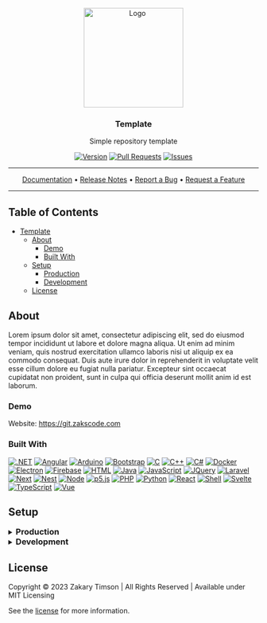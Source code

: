 <!-- Header -->
<div id="top" align="center">
  <br />
  
  <!-- Logo -->
  <img src="https://git.zakscode.com/repo-avatars/2b4ee6ba1f2e2618bf7694e4a52fb56d1d0ea6abafa2dcbe496ab786b86d5a76" alt="Logo" width="200" height="200">

  <!-- Title -->
  ### Template
  
  <!-- Description -->
  Simple repository template

  <!-- Repo badges -->
  [![Version](https://img.shields.io/badge/dynamic/json.svg?label=Version&style=for-the-badge&url=https://git.zakscode.com/api/v1/repos/ztimson/template/tags&query=$[0].name)](https://git.zakscode.com/ztimson/template/tags)
  [![Pull Requests](https://img.shields.io/badge/dynamic/json.svg?label=Pull%20Requests&style=for-the-badge&url=https://git.zakscode.com/api/v1/repos/ztimson/template&query=open_pr_counter)](https://git.zakscode.com/ztimson/template/pulls)
  [![Issues](https://img.shields.io/badge/dynamic/json.svg?label=Issues&style=for-the-badge&url=https://git.zakscode.com/api/v1/repos/ztimson/template&query=open_issues_count)](https://git.zakscode.com/ztimson/template/issues)

  <!-- Links -->

  ---
  <div>
    <a href="https://git.zakscode.com/ztimson/template/wiki" target="_blank">Documentation</a>
    • <a href="https://git.zakscode.com/ztimson/template/releases" target="_blank">Release Notes</a>
    • <a href="https://git.zakscode.com/ztimson/template/issues/new?template=.github%2fissue_template%2fbug.md" target="_blank">Report a Bug</a>
    • <a href="https://git.zakscode.com/ztimson/template/issues/new?template=.github%2fissue_template%2fenhancement.md" target="_blank">Request a Feature</a>
  </div>

  ---
</div>

## Table of Contents
- [Template](#top)
  - [About](#about)
    - [Demo](#demo)
    - [Built With](#built-with)
  - [Setup](#setup)
    - [Production](#production)
    - [Development](#development)
  - [License](#license)

## About

Lorem ipsum dolor sit amet, consectetur adipiscing elit, sed do eiusmod tempor incididunt ut labore et dolore magna aliqua. Ut enim ad minim veniam, quis nostrud exercitation ullamco laboris nisi ut aliquip ex ea commodo consequat. Duis aute irure dolor in reprehenderit in voluptate velit esse cillum dolore eu fugiat nulla pariatur. Excepteur sint occaecat cupidatat non proident, sunt in culpa qui officia deserunt mollit anim id est laborum.

### Demo

Website: https://git.zakscode.com

### Built With
[![.NET](https://img.shields.io/badge/.NET-512BD4?style=for-the-badge&logo=dotnet)](https://dotnet.microsoft.com/)
[![Angular](https://img.shields.io/badge/Angular-DD0031?style=for-the-badge&logo=angular)](https://angular.io/)
[![Arduino](https://img.shields.io/badge/Arduino-00878F?style=for-the-badge&logo=arduino&logoColor=white)](https://www.arduino.cc/)
[![Bootstrap](https://img.shields.io/badge/Bootstrap-563D7C?style=for-the-badge&logo=bootstrap&logoColor=white)](https://getbootstrap.com)
[![C](https://img.shields.io/badge/C-A8B9CC?style=for-the-badge&logo=c&logoColor=ffffff)](https://en.cppreference.com/w/c/language)
[![C++](https://img.shields.io/badge/C%2B%2B-00599C?style=for-the-badge&logo=cplusplus)](https://cplusplus.com/)
[![C#](https://img.shields.io/badge/C%23-239120?style=for-the-badge&logo=csharp)](https://dotnet.microsoft.com/)
[![Docker](https://img.shields.io/badge/Docker-384d54?style=for-the-badge&logo=docker)](https://docker.com/)
[![Electron](https://img.shields.io/badge/Electron-47848F?style=for-the-badge&logo=electron&logoColor=white)](https://www.electronjs.org/)
[![Firebase](https://img.shields.io/badge/Firebase-FFFFFF?style=for-the-badge&logo=firebase)](https://firebase.google.com/)
[![HTML](https://img.shields.io/badge/HTML-FFFFFF?style=for-the-badge&logo=html5)](https://developer.mozilla.org/en-US/docs/Glossary/HTML)
[![Java](https://img.shields.io/badge/Java-5382A1?style=for-the-badge&logo=coffeescript&logoColor=F8981D)](https://java.com/)
[![JavaScript](https://img.shields.io/badge/JavaScript-000000?style=for-the-badge&logo=javascript)](https://javascript.com/)
[![JQuery](https://img.shields.io/badge/jQuery-0769AD?style=for-the-badge&logo=jquery)](https://jquery.com )
[![Laravel](https://img.shields.io/badge/Laravel-6C6C6C?style=for-the-badge&logo=laravel)](https://laravel.com)
[![Next](https://img.shields.io/badge/next.js-000000?style=for-the-badge&logo=nextdotjs)](https://nextjs.org/)
[![Nest](https://img.shields.io/badge/nestjs-E0234E?style=for-the-badge&logo=nestjs)](https://nestjs.com/)
[![Node](https://img.shields.io/badge/Node.js-000000?style=for-the-badge&logo=nodedotjs)](https://nodejs.org/)
[![p5.js](https://img.shields.io/badge/p5.js-ed225d?style=for-the-badge&logo=p5dotjs&logoColor=white)](https://p5js.org/)
[![PHP](https://img.shields.io/badge/PHP-474A8A?style=for-the-badge&logo=php&logoColor=white)](https://www.php.net/)
[![Python](https://img.shields.io/badge/Python-FFD43B?style=for-the-badge&logo=python)](https://www.python.org/)
[![React](https://img.shields.io/badge/React-20232A?style=for-the-badge&logo=react)](https://reactjs.org/)
[![Shell](https://img.shields.io/badge/Shell-000000?style=for-the-badge&logo=windowsterminal&logoColor=00ff00)](https://en.wikipedia.org/wiki/Shell_script)
[![Svelte](https://img.shields.io/badge/Svelte-4A4A55?style=for-the-badge&logo=svelte)](https://svelte.dev/)
[![TypeScript](https://img.shields.io/badge/TypeScript-3178C6?style=for-the-badge&logo=typescript&logoColor=white)](https://typescriptlang.org/)
[![Vue](https://img.shields.io/badge/Vue.js-35495E?style=for-the-badge&logo=vuedotjs)](https://vuejs.org/)

## Setup

<details>
<summary>
  <h3 id="production" style="display: inline">
    Production
  </h3>
</summary>

#### Prerequisites
- [Docker](https://docs.docker.com/install/)

#### Instructions
1. Run the docker image: `docker run -p 80:80 git.zakscode.com/ztimson/template:latest`
2. Open [http://localhost](http://localhost)
</details>

<details>
<summary>
  <h3 id="development" style="display: inline">
    Development
  </h3>
</summary>

#### Prerequisites
- [Node.js](https://nodejs.org/en/download)

#### Instructions
1. Install the dependencies: `npm install`
2. Start the Angular server: `npm run start`
3. Open [http://localhost:4200](http://localhost:4200)

</details>

## License
Copyright © 2023 Zakary Timson | All Rights Reserved | Available under MIT Licensing

See the [license](./LICENSE) for more information.
